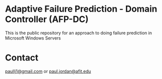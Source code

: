 # Adaptive Failure Prediction - Domain Controller (AFP-DC)
This is the public repository for an approach to doing failure prediction in
Microsoft Windows Servers

# Contact
[paullj1@gmail.com](mailto:paullj1@gmail.com) or
[paul.jordan@afit.edu](mailto:paul.jordan@afit.edu)
